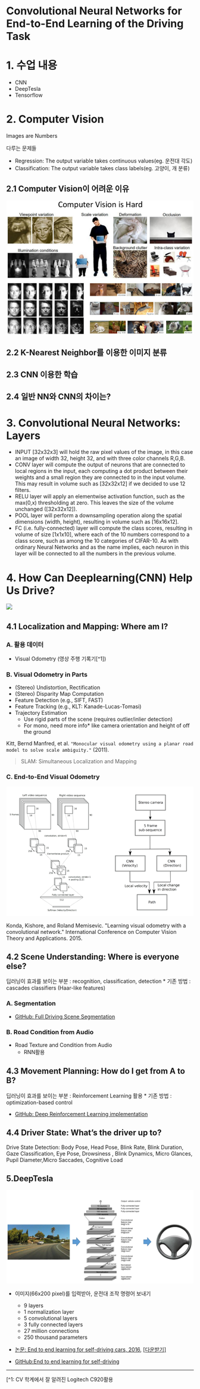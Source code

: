 # Convolutional Neural Networks for End-to-End Learning of the Driving Task 

# 1. 수업 내용 
* CNN 
* DeepTesla
* Tensorflow

# 2. Computer Vision 
Images are Numbers

다루는 문제들 
- Regression: The output variable takes continuous values(eg. 운전대 각도)
- Classification: The output variable takes class labels(eg. 고양이, 개 분류)

## 2.1 Computer Vision이 어려운 이유
![](/assets/cv_hard.png)

## 2.2 K-Nearest Neighbor를 이용한 이미지 분류

## 2.3 CNN 이용한 학습 

## 2.4 일반 NN와 CNN의 차이는?

# 3. Convolutional Neural Networks: Layers
- INPUT [32x32x3] will hold the raw pixel values of the image, in this case an image of width 32, height 32, and with three color channels R,G,B.
- CONV layer will compute the output of neurons that are connected to local regions in the input, each computing a dot product between their weights and a small region they are connected to in the input volume. This may result in volume such as [32x32x12] if we decided to use 12 filters.
- RELU layer will apply an elementwise activation function, such as the max(0,x) thresholding at zero. This leaves the size of the volume unchanged ([32x32x12]).
- POOL layer will perform a downsampling operation along the spatial dimensions (width, height), resulting in volume such as [16x16x12].
- FC (i.e. fully-connected) layer will compute the class scores, resulting in volume of size [1x1x10], where each of the 10 numbers correspond to a class score, such as among the 10 categories of CIFAR-10. As with ordinary Neural Networks and as the name implies, each neuron in this layer will be connected to all the numbers in the previous volume.


# 4. How Can Deeplearning(CNN) Help Us Drive?
![](https://www.2025ad.com/fileadmin/user_upload/Evergreen/Technology/Levels_of_Automation/Levels_Grafik_Lightbox.jpg)

## 4.1 Localization and Mapping: Where am I?
### A. 활용 데이터 
* Visual Odometry (영상 주행 기록기[^1])

### B. Visual Odometry in Parts
- (Stereo) Undistortion, Rectification
- (Stereo) Disparity Map Computation
- Feature Detection (e.g., SIFT, FAST)
- Feature Tracking (e.g., KLT: Kanade-Lucas-Tomasi)
- Trajectory Estimation
    - Use rigid parts of the scene (requires outlier/inlier detection)
    - For mono, need more info* like camera orientation and height of off the ground

Kitt, Bernd Manfred, et al. `"Monocular visual odometry using a planar road model to solve scale ambiguity."` (2011).

> SLAM: Simultaneous Localization and Mapping

### C. End-to-End Visual Odometry
![](/assets/visu_od.png)

Konda, Kishore, and Roland Memisevic. "Learning visual odometry with a convolutional network." International Conference on Computer Vision Theory and Applications. 2015.


## 4.2 Scene Understanding: Where is everyone else?
딥러닝이 효과를 보이는 부분 : recognition, classification, detection
    * 기존 방법 : cascades classifiers (Haar-like features)

### A. Segmentation
* [GitHub: Full Driving Scene Segmentation](https://github.com/tkuanlun350/Tensorflow-SegNet)

### B. Road Condition from Audio
* Road Texture and Condition from Audio
    * RNN활용 

## 4.3 Movement Planning: How do I get from A to B?
딥러닝이 효과를 보이는 부분 : Reinforcement Learning 활용
    * 기존 방법 : optimization-based control

* [GitHub: Deep Reinforcement Learning implementation](https://github.com/nivwusquorum/tensorflow-deepq)


## 4.4 Driver State: What’s the driver up to?
Drive State Detection: Body Pose, Head Pose, Blink Rate, Blink Duration, Gaze Classification, Eye Pose, Drowsiness , Blink Dynamics, Micro Glances, Pupil Diameter,Micro Saccades, Cognitive Load

## 5.DeepTesla
![](/assets/testpro.png)
* 이미지(66x200 pixel)를 입력받아, 운전대 조작 명령어 보내기
    - 9 layers
    - 1 normalization layer
    - 5 convolutional layers
    - 3 fully connected layers
    - 27 million connections
    - 250 thousand parameters

* [논문: End to end learning for self-driving cars, 2016](https://arxiv.org/abs/1604.07316), [[다운받기]](https://images.nvidia.com/content/tegra/automotive/images/2016/solutions/pdf/end-to-end-dl-using-px.pdf)
* [GitHub:End to end learning for self-driving](https://github.com/BoltzmannBrain/self-driving)


---
[^1: CV 학계에서 잘 알려진 Logitech C920활용








